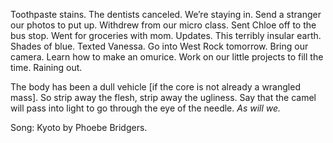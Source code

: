 Toothpaste stains. The dentists canceled. We’re staying in. Send a stranger our photos to put up. Withdrew from our micro class. Sent Chloe off to the bus stop. Went for groceries with mom. Updates. This terribly insular earth. Shades of blue. Texted Vanessa. Go into West Rock tomorrow. Bring our camera. Learn how to make an omurice. Work on our little projects to fill the time. Raining out. 

The body has been a dull vehicle \[if the core is not already a wrangled mass\]. So strip away the flesh, strip away the ugliness. Say that the camel will pass into light to go through the eye of the needle. *As will we.*

Song: Kyoto by Phoebe Bridgers.
